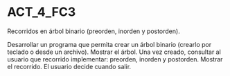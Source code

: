 # ACT_4_FC3

Recorridos en árbol binario (preorden, inorden y postorden).

Desarrollar un programa que permita crear un árbol binario (crearlo por teclado o desde un archivo). 
Mostrar el árbol.
Una vez creado, consultar al usuario que recorrido implementar: preorden, inorden y postorden. Mostrar el recorrido.
El usuario decide cuando salir.
